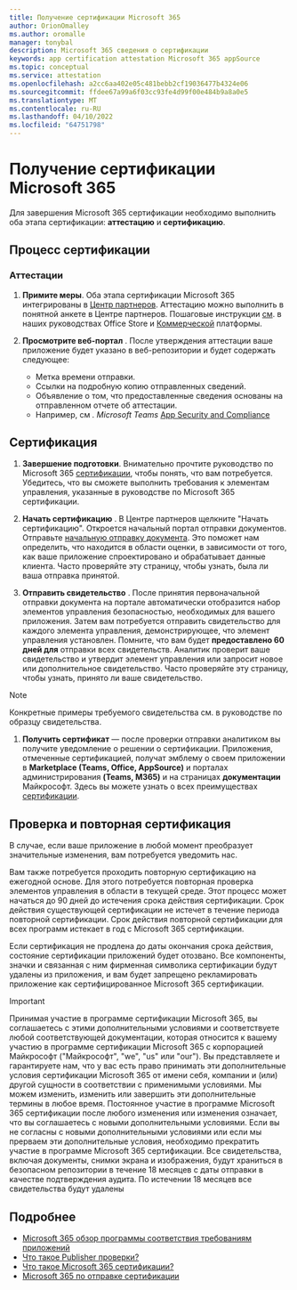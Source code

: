```yaml
---
title: Получение сертификации Microsoft 365
author: OrionOmalley
ms.author: oromalle
manager: tonybal
description: Microsoft 365 сведения о сертификации
keywords: app certification attestation Microsoft 365 appSource
ms.topic: conceptual
ms.service: attestation
ms.openlocfilehash: a2cc6aa402e05c481bebb2cf19036477b4324e06
ms.sourcegitcommit: ffdee67a99a6f03cc93fe4d99f00e484b9a8a0e5
ms.translationtype: MT
ms.contentlocale: ru-RU
ms.lasthandoff: 04/10/2022
ms.locfileid: "64751798"
---
```

# <a name="complete-microsoft-365-certification"></a>Получение сертификации Microsoft 365

Для завершения Microsoft 365 сертификации необходимо выполнить оба этапа сертификации: **аттестацию** и **сертификацию**.


## <a name="certification-process"></a>Процесс сертификации

### <a name="attestation"></a>Аттестации

1. **Примите меры**. Оба этапа сертификации Microsoft 365 интегрированы в [Центр партнеров](https://partner.microsoft.com). Аттестацию можно выполнить в понятной анкете в Центре партнеров. Пошаговые инструкции [см](../docs/userguide.md). в наших руководствах Office Store и [Коммерческой](../docs/SaaSUserGuide.md) платформы.

1. **Просмотрите веб-портал** . После утверждения аттестации ваше приложение будет указано в веб-репозитории и будет содержать следующее:
   - Метка времени отправки.
   - Ссылки на подробную копию отправленных сведений.
   - Объявление о том, что предоставленные сведения основаны на отправленном отчете об аттестации.
   - Например, см *. Microsoft Teams* [App Security and Compliance](../teams/teams-apps.md)


## <a name="certification"></a>Сертификация

1. **Завершение подготовки**. Внимательно прочтите руководство по Microsoft 365 [сертификации](../docs/certification-submission-guide.md), чтобы понять, что вам потребуется. Убедитесь, что вы сможете выполнить требования [](../docs/certification-submission-guide.md#app-certification-criteria) к элементам управления, указанные в руководстве по Microsoft 365 сертификации.

1. **Начать сертификацию** . В Центре партнеров щелкните "Начать сертификацию". Откроется начальный портал отправки документов. Отправьте [начальную отправку документа](../docs/certification-submission-guide.md#initial-document-submission). Это поможет нам определить, что находится в области оценки, в зависимости от того, как ваше приложение спроектировано и обрабатывает данные клиента. Часто проверяйте эту страницу, чтобы узнать, была ли ваша отправка принятой.

1. **Отправить свидетельство** . После принятия первоначальной отправки документа на портале автоматически отобразится набор элементов управления безопасностью, необходимых для вашего приложения. Затем вам потребуется отправить свидетельство для каждого элемента управления, демонстрирующее, что элемент управления установлен. Помните, что вам будет **предоставлено 60 дней для** отправки всех свидетельств. Аналитик проверит ваше свидетельство и утвердит элемент управления или запросит новое или дополнительное свидетельство. Часто проверяйте эту страницу, чтобы узнать, принято ли ваше свидетельство.

>[!NOTE]
> Конкретные примеры требуемого свидетельства см. в руководстве по образцу свидетельства.[](../docs/certification-sample-evidence-guide.md)

1. **Получить сертификат** — после проверки отправки аналитиком вы получите уведомление о решении о сертификации. Приложения, отмеченные сертификацией, получат эмблему о своем приложении в **Marketplace (Teams, Office, AppSource)** и порталах администрирования **(Teams, M365)** и на страницах **документации** Майкрософт. Здесь вы можете узнать о всех преимуществах [сертификации](../docs/enterprise-app-certification-guide.md#program-benefits).


## <a name="review-and-re-certification"></a>Проверка и повторная сертификация
В случае, если ваше приложение в любой [](../docs/certification-submission-guide.md#significant-changes) момент преобразует значительные изменения, вам потребуется уведомить нас.

Вам также потребуется проходить повторную сертификацию на ежегодной основе. Для этого потребуется повторная проверка элементов управления в области в текущей среде. Этот процесс может начаться до 90 дней до истечения срока действия сертификации. Срок действия существующей сертификации не истечет в течение периода повторной сертификации. Срок действия повторной сертификации для всех программ истекает в год с Microsoft 365 сертификации.

Если сертификация не продлена до даты окончания срока действия, состояние сертификации приложений будет отозвано. Все компоненты, значки и связанная с ним фирменная символика сертификации будут удалены из приложения, и вам будет запрещено рекламировать приложение как сертифицированное Microsoft 365 сертификации.


> [!IMPORTANT]
> Принимая участие в программе сертификации Microsoft 365, вы соглашаетесь с этими дополнительными условиями и соответствуете любой соответствующей документации, которая относится к вашему участию в программе сертификации Microsoft 365 с корпорацией Майкрософт ("Майкрософт", "we", "us" или "our"). Вы представляете и гарантируете нам, что у вас есть право принимать эти дополнительные условия сертификации Microsoft 365 от имени себя, компании и (или) другой сущности в соответствии с применимыми условиями. Мы можем изменить, изменить или завершить эти дополнительные термины в любое время. Постоянное участие в программе Microsoft 365 сертификации после любого изменения или изменения означает, что вы соглашаетесь с новыми дополнительными условиями. Если вы не согласны с новыми дополнительными условиями или если мы прерваем эти дополнительные условия, необходимо прекратить участие в программе Microsoft 365 сертификации.
Все свидетельства, включая документы, снимки экрана и изображения, будут храниться в безопасном репозитории в течение 18 месяцев с даты отправки в качестве подтверждения аудита. По истечении 18 месяцев все свидетельства будут удалены

## <a name="learn-more"></a>Подробнее

* [Microsoft 365 обзор программы соответствия требованиям приложений](~/overview.md)  
* [Что такое Publisher проверки?](https://docs.microsoft.com/azure/active-directory/develop/publisher-verification-overview)
* [Что такое Microsoft 365 сертификации?](~/docs/enterprise-app-certification-guide.md)  
* [Microsoft 365 по отправке сертификации](~/docs/certification-submission-guide.md)
